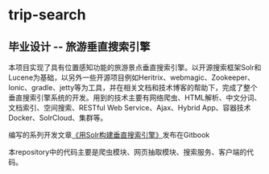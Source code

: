 # trip-search

## 毕业设计 -- 旅游垂直搜索引擎

本项目实现了具有位置感知功能的旅游景点垂直搜索引擎。以开源搜索框架Solr和Lucene为基础，以另外一些开源项目例如Heritrix、webmagic、Zookeeper、Ionic、gradle、jetty等为工具，并在相关文档和技术博客的帮助下，完成了整个垂直搜索引擎系统的开发。用到的技术主要有网络爬虫、HTML解析、中文分词、文档索引、空间搜索、RESTful Web Service、Ajax、Hybrid App、容器技术Docker、SolrCloud、集群等。


编写的系列开发文章[《用Solr构建垂直搜索引擎》](https://www.gitbook.com/book/paynexu/create-your-vertical-search-engine-with-solr/details)发布在Gitbook


本repository中的代码主要是爬虫模块、网页抽取模块、搜索服务、客户端的代码。
